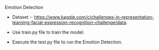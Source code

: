 

Emotion Detection

-  Dataset :- https://www.kaggle.com/c/challenges-in-representation-learning-facial-expression-recognition-challenge/data.

- Use train.py file to train the model.

- Execute the test.py file to run the Emotion Detection.


